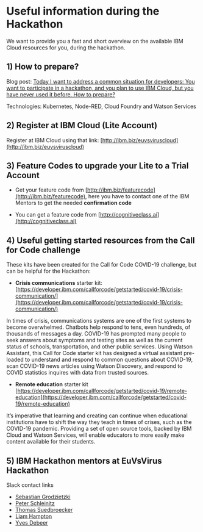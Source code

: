 # Useful information during the Hackathon

We want to provide you a fast and short overview on the available IBM Cloud resources for you, during the hackathon.

## 1) How to prepare?

Blog post: [Today I want to address a common situation for developers: You want to participate in a hackathon, and you plan to use IBM Cloud, but you have never used it before. How to prepare?](https://suedbroecker.net/2019/02/11/how-to-prepare-for-a-hackathon-with-ibm-cloud/)

Technologies: Kubernetes, Node-RED, Cloud Foundry and Watson Services

## 2) Register at IBM Cloud (Lite Account)

Register at IBM Cloud using that link:
[http://ibm.biz/euvsviruscloud](http://ibm.biz/euvsviruscloud)

## 3) Feature Codes to upgrade your Lite to a Trial Account

* Get your feature code from [http://ibm.biz/featurecode](http://ibm.biz/featurecode), here you have to contact one of the IBM Mentors to get the needed **confirmation code** 

* You can get a feature code from [http://cognitiveclass.ai](http://cognitiveclass.ai)

## 4) Useful getting started resources from the Call for Code challenge

These kits have been created for the Call for Code COVID-19 challenge, but can be helpful for the Hackathon:

* **Crisis communications** starter kit: [https://developer.ibm.com/callforcode/getstarted/covid-19/crisis-communication/](https://developer.ibm.com/callforcode/getstarted/covid-19/crisis-communication/)

In times of crisis, communications systems are one of the first systems to become overwhelmed. Chatbots help respond to tens, even hundreds, of thousands of messages a day. COVID-19 has prompted many people to seek answers about symptoms and testing sites as well as the current status of schools, transportation, and other public services. Using Watson Assistant, this Call for Code starter kit has designed a virtual assistant pre-loaded to understand and respond to common questions about COVID-19, scan COVID-19 news articles using Watson Discovery, and respond to COVID statistics inquires with data from trusted sources.

* **Remote education** starter kit [https://developer.ibm.com/callforcode/getstarted/covid-19/remote-education](https://developer.ibm.com/callforcode/getstarted/covid-19/remote-education)

It’s imperative that learning and creating can continue when educational institutions have to shift the way they teach in times of crises, such as the COVID-19 pandemic. Providing a set of open source tools, backed by IBM Cloud and Watson Services, will enable educators to more easily make content available for their students.

## 5) IBM Hackathon mentors at EuVsVirus Hackathon

Slack contact links

* [Sebastian Grodzietzki](https://euvsvirus.slack.com/archives/D012MU7AH7W)
* [Peter Schleinitz](https://euvsvirus.slack.com/archives/D012EF36MN1)
* [Thomas Suedbroecker](https://euvsvirus.slack.com/archives/D01265T1Q66) 
* [Liam Hampton](https://euvsvirus.slack.com/archives/D012G6F0YHY)
* [Yves Debeer](https://euvsvirus.slack.com/archives/D012G6JUW5Q)
